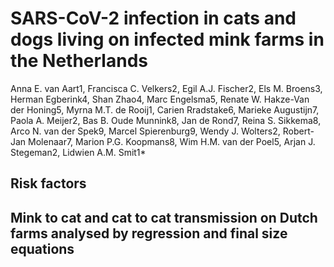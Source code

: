 # SARS-CoV-2  infection in cats and dogs living on infected mink farms in the Netherlands

Anna E. van Aart1, Francisca C. Velkers2, Egil A.J. Fischer2, Els M. Broens3, Herman Egberink4, Shan Zhao4, Marc Engelsma5, Renate W. Hakze-Van der Honing5, Myrna M.T. de Rooij1, Carien Rradstake6, Marieke Augustijn7, Paola A. Meijer2, Bas B. Oude Munnink8, Jan de Rond7, Reina S. Sikkema8, Arco N. van der Spek9, Marcel Spierenburg9, Wendy J. Wolters2, Robert-Jan Molenaar7, Marion P.G. Koopmans8, Wim H.M. van der Poel5, Arjan J. Stegeman2, Lidwien A.M. Smit1*

## Risk factors


## Mink to cat and cat to cat transmission on Dutch farms analysed by regression and final size equations

